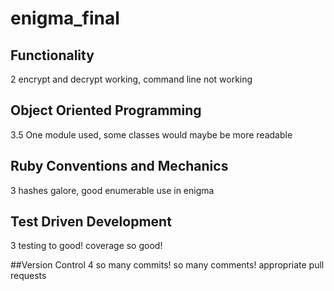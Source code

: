 # enigma_final
## Functionality
2 encrypt and decrypt working, command line not working

## Object Oriented Programming
3.5 One module used, some classes would maybe be more readable

## Ruby Conventions and Mechanics
3 hashes galore, good enumerable use in enigma

## Test Driven Development
3 testing to good! coverage so good!

##Version Control
4 so many commits! so many comments! appropriate pull requests

